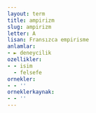 ```yaml
---
layout: term
title: ampirizm
slug: ampirizm
letter: A
lisan: Fransızca empirisme
anlamlar:
- ► deneycilik
ozellikler:
- - isim
  - felsefe
ornekler:
- - ''
orneklerkaynak:
- - ''
---
```

